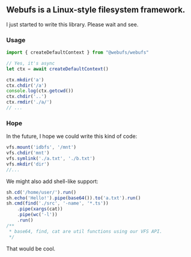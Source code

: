 ## Webufs is a Linux-style filesystem framework.

I just started to write this library. Please wait and see.

### Usage
```ts
import { createDefaultContext } from "@webufs/webufs"

// Yes, it's async
let ctx = await createDefaultContext()

ctx.mkdir('a')
ctx.chdir('/a')
console.log(ctx.getcwd())
ctx.chdir('..')
ctx.rmdir('./a/')
// ...
```

### Hope

In the future, I hope we could write this kind of code:
```ts
vfs.mount('idbfs', '/mnt')
vfs.chdir('mnt')
vfs.symlink('./a.txt', './b.txt')
vfs.mkdir('dir')
//...
```

We might also add shell-like support:
```ts
sh.cd('/home/user/').run()
sh.echo('Hello!').pipe(base64()).to('a.txt').run()
sh.cmd(find('./src', '-name', '*.ts'))
    .pipe(xargs(cat))
    .pipe(wc('-l'))
    .run()
/**
 * base64, find, cat are util functions using our VFS API.
 */
```

That would be cool.
